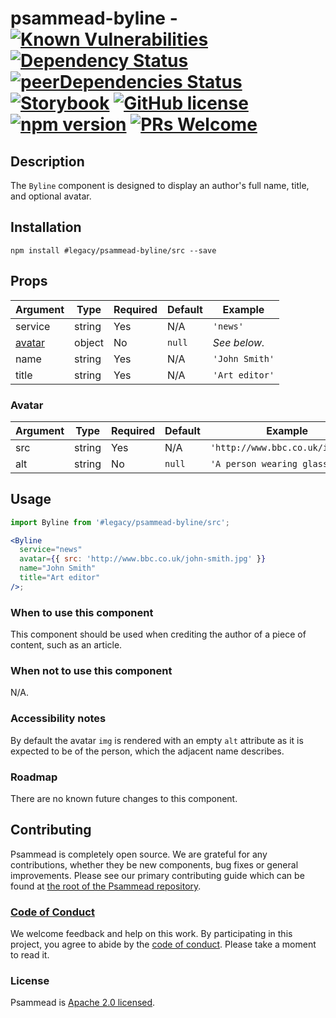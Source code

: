 # psammead-byline - [![Known Vulnerabilities](https://snyk.io/test/github/bbc/psammead/badge.svg?targetFile=packages%2Fcomponents%2Fpsammead-byline%2Fpackage.json)](https://snyk.io/test/github/bbc/psammead?targetFile=packages%2Fcomponents%2Fpsammead-byline%2Fpackage.json) [![Dependency Status](https://david-dm.org/bbc/psammead.svg?path=packages/components/psammead-byline)](https://david-dm.org/bbc/psammead?path=packages/components/psammead-byline) [![peerDependencies Status](https://david-dm.org/bbc/psammead/peer-status.svg?path=packages/components/psammead-byline)](https://david-dm.org/bbc/psammead?path=packages/components/psammead-byline&type=peer) [![Storybook](https://raw.githubusercontent.com/storybooks/brand/master/badge/badge-storybook.svg?sanitize=true)](https://bbc.github.io/psammead/?path=/story/byline--containing-image) [![GitHub license](https://img.shields.io/badge/license-Apache%202.0-blue.svg)](https://github.com/bbc/psammead/blob/latest/LICENSE) [![npm version](https://img.shields.io/npm/v/#legacy/psammead-byline/src.svg)](https://www.npmjs.com/package/#legacy/psammead-byline/src) [![PRs Welcome](https://img.shields.io/badge/PRs-welcome-brightgreen.svg)](https://github.com/bbc/psammead/blob/latest/CONTRIBUTING.md)

## Description

The `Byline` component is designed to display an author's full name, title, and optional avatar.

## Installation

```
npm install #legacy/psammead-byline/src --save
```

## Props

| Argument          | Type   | Required | Default | Example        |
| ----------------- | ------ | -------- | ------- | -------------- |
| service           | string | Yes      | N/A     | `'news'`       |
| [avatar](#Avatar) | object | No       | `null`  | _See below._   |
| name              | string | Yes      | N/A     | `'John Smith'` |
| title             | string | Yes      | N/A     | `'Art editor'` |

### Avatar

| Argument | Type   | Required | Default | Example                          |
| -------- | ------ | -------- | ------- | -------------------------------- |
| src      | string | Yes      | N/A     | `'http://www.bbc.co.uk/img.jpg'` |
| alt      | string | No       | `null`  | `'A person wearing glasses.'`    |

## Usage

<!-- Description of the component usage -->

```jsx
import Byline from '#legacy/psammead-byline/src';

<Byline
  service="news"
  avatar={{ src: 'http://www.bbc.co.uk/john-smith.jpg' }}
  name="John Smith"
  title="Art editor"
/>;
```

### When to use this component

This component should be used when crediting the author of a piece of content, such as an article.

### When not to use this component

N/A.

### Accessibility notes

By default the avatar `img` is rendered with an empty `alt` attribute as it is expected to be of the person, which the adjacent name describes.

### Roadmap

There are no known future changes to this component.

## Contributing

Psammead is completely open source. We are grateful for any contributions, whether they be new components, bug fixes or general improvements. Please see our primary contributing guide which can be found at [the root of the Psammead repository](https://github.com/bbc/psammead/blob/latest/CONTRIBUTING.md).

### [Code of Conduct](https://github.com/bbc/psammead/blob/latest/CODE_OF_CONDUCT.md)

We welcome feedback and help on this work. By participating in this project, you agree to abide by the [code of conduct](https://github.com/bbc/psammead/blob/latest/CODE_OF_CONDUCT.md). Please take a moment to read it.

### License

Psammead is [Apache 2.0 licensed](https://github.com/bbc/psammead/blob/latest/LICENSE).
